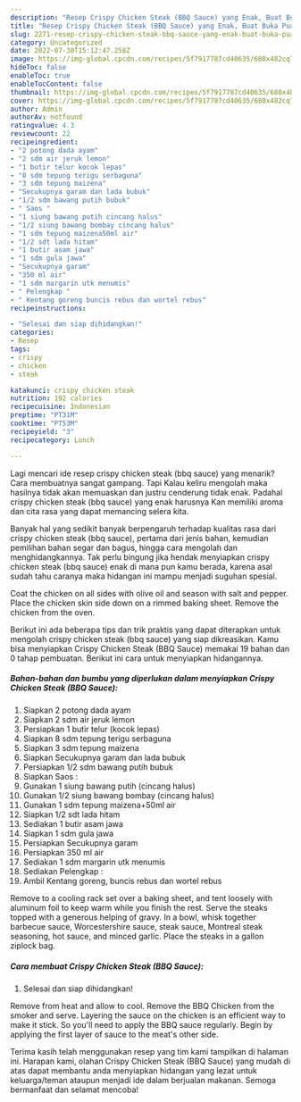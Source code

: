 ```yaml
---
description: "Resep Crispy Chicken Steak (BBQ Sauce) yang Enak, Buat Buka Puasa Enak"
title: "Resep Crispy Chicken Steak (BBQ Sauce) yang Enak, Buat Buka Puasa Enak"
slug: 2271-resep-crispy-chicken-steak-bbq-sauce-yang-enak-buat-buka-puasa-enak
category: Uncategorized
date: 2022-07-30T15:12:47.258Z
image: https://img-global.cpcdn.com/recipes/5f7917787cd40635/680x482cq70/crispy-chicken-steak-bbq-sauce-foto-resep-utama.jpg
hideToc: false
enableToc: true
enableTocContent: false
thumbnail: https://img-global.cpcdn.com/recipes/5f7917787cd40635/680x482cq70/crispy-chicken-steak-bbq-sauce-foto-resep-utama.jpg
cover: https://img-global.cpcdn.com/recipes/5f7917787cd40635/680x482cq70/crispy-chicken-steak-bbq-sauce-foto-resep-utama.jpg
author: Admin
authorAv: notfound
ratingvalue: 4.3
reviewcount: 22
recipeingredient:
- "2 potong dada ayam"
- "2 sdm air jeruk lemon"
- "1 butir telur kocok lepas"
- "8 sdm tepung terigu serbaguna"
- "3 sdm tepung maizena"
- "Secukupnya garam dan lada bubuk"
- "1/2 sdm bawang putih bubuk"
- " Saos "
- "1 siung bawang putih cincang halus"
- "1/2 siung bawang bombay cincang halus"
- "1 sdm tepung maizena50ml air"
- "1/2 sdt lada hitam"
- "1 butir asam jawa"
- "1 sdm gula jawa"
- "Secukupnya garam"
- "350 ml air"
- "1 sdm margarin utk menumis"
- " Pelengkap "
- " Kentang goreng buncis rebus dan wortel rebus"
recipeinstructions:

- "Selesai dan siap dihidangkan!"
categories:
- Resep
tags:
- crispy
- chicken
- steak

katakunci: crispy chicken steak 
nutrition: 192 calories
recipecuisine: Indonesian
preptime: "PT31M"
cooktime: "PT53M"
recipeyield: "3"
recipecategory: Lunch

---
```



Lagi mencari ide resep crispy chicken steak (bbq sauce) yang menarik? Cara membuatnya sangat gampang. Tapi Kalau keliru mengolah maka hasilnya tidak akan memuaskan dan justru cenderung tidak enak. Padahal crispy chicken steak (bbq sauce) yang enak harusnya Kan memiliki aroma dan cita rasa yang dapat memancing selera kita.


Banyak hal yang sedikit banyak berpengaruh terhadap kualitas rasa dari crispy chicken steak (bbq sauce), pertama dari jenis bahan, kemudian pemilihan bahan segar dan bagus, hingga cara mengolah dan menghidangkannya. Tak perlu bingung jika hendak menyiapkan crispy chicken steak (bbq sauce) enak di mana pun kamu berada, karena asal sudah tahu caranya maka hidangan ini mampu menjadi suguhan spesial.

Coat the chicken on all sides with olive oil and season with salt and pepper. Place the chicken skin side down on a rimmed baking sheet. Remove the chicken from the oven.


Berikut ini ada beberapa tips dan trik praktis yang dapat diterapkan untuk mengolah crispy chicken steak (bbq sauce) yang siap dikreasikan. Kamu bisa menyiapkan Crispy Chicken Steak (BBQ Sauce) memakai 19 bahan dan 0 tahap pembuatan. Berikut ini cara untuk menyiapkan hidangannya.

<!--inarticleads1-->

##### Bahan-bahan dan bumbu yang diperlukan dalam menyiapkan Crispy Chicken Steak (BBQ Sauce):

1. Siapkan 2 potong dada ayam
1. Siapkan 2 sdm air jeruk lemon
1. Persiapkan 1 butir telur (kocok lepas)
1. Siapkan 8 sdm tepung terigu serbaguna
1. Siapkan 3 sdm tepung maizena
1. Siapkan Secukupnya garam dan lada bubuk
1. Persiapkan 1/2 sdm bawang putih bubuk
1. Siapkan  Saos :
1. Gunakan 1 siung bawang putih (cincang halus)
1. Gunakan 1/2 siung bawang bombay (cincang halus)
1. Gunakan 1 sdm tepung maizena+50ml air
1. Siapkan 1/2 sdt lada hitam
1. Sediakan 1 butir asam jawa
1. Siapkan 1 sdm gula jawa
1. Persiapkan Secukupnya garam
1. Persiapkan 350 ml air
1. Sediakan 1 sdm margarin utk menumis
1. Sediakan  Pelengkap :
1. Ambil  Kentang goreng, buncis rebus dan wortel rebus


Remove to a cooling rack set over a baking sheet, and tent loosely with aluminum foil to keep warm while you finish the rest. Serve the steaks topped with a generous helping of gravy. In a bowl, whisk together barbecue sauce, Worcestershire sauce, steak sauce, Montreal steak seasoning, hot sauce, and minced garlic. Place the steaks in a gallon ziplock bag. 

<!--inarticleads2-->

##### Cara membuat Crispy Chicken Steak (BBQ Sauce):


1. Selesai dan siap dihidangkan!

Remove from heat and allow to cool. Remove the BBQ Chicken from the smoker and serve. Layering the sauce on the chicken is an efficient way to make it stick. So you&#39;ll need to apply the BBQ sauce regularly. Begin by applying the first layer of sauce to the meat&#39;s other side. 

Terima kasih telah menggunakan resep yang tim kami tampilkan di halaman ini. Harapan kami, olahan Crispy Chicken Steak (BBQ Sauce) yang mudah di atas dapat membantu anda menyiapkan hidangan yang lezat untuk keluarga/teman ataupun menjadi ide dalam berjualan makanan. Semoga bermanfaat dan selamat mencoba!

